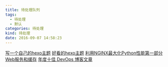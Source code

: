 ```yaml
---
title: 待处理队列
tags:
  - 待处理
  - 默认
categories: 待处理
kind: 待处理
date: 2016-09-07 14:58:23
---
```


[写一个自己的hexo主题](https://segmentfault.com/a/1190000006057336)
[好看的hexo主题](http://www.zhihu.com/question/24422335)
[利用NGINX最大化Python性能第一部分Web服务和缓存](http://mt.sohu.com/20160504/n447767941.shtml)
[年度十佳 DevOps 博客文章](http://mt.sohu.com/20160225/n438467722.shtml)